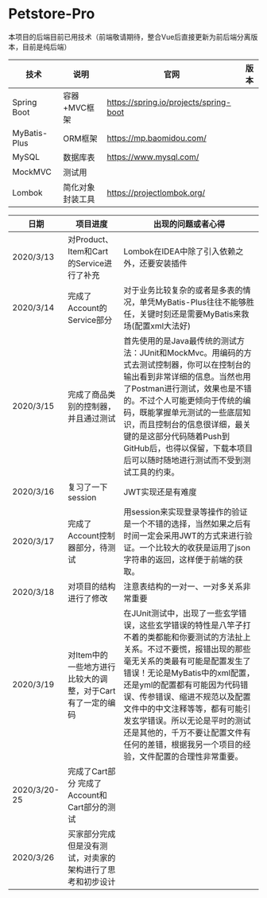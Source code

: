 # Petstore-Pro

本项目的后端目前已用技术（前端敬请期待，整合Vue后直接更新为前后端分离版本，目前是纯后端）

| 技术         | 说明             | 官网                                   | 版本 |
| ------------ | ---------------- | -------------------------------------- | ---- |
| Spring Boot  | 容器+MVC框架     | https://spring.io/projects/spring-boot |      |
| MyBatis-Plus | ORM框架          | https://mp.baomidou.com/               |      |
| MySQL        | 数据库表         | https://www.mysql.com/                 |      |
| MockMVC          | 测试用      |                        |      |
| Lombok       | 简化对象封装工具 | https://projectlombok.org/             |      |

| 日期      | 项目进度                                 | 出现的问题或者心得                                           |
| --------- | ---------------------------------------- | ------------------------------------------------------------ |
| 2020/3/13 | 对Product、Item和Cart的Service进行了补充 | Lombok在IDEA中除了引入依赖之外，还要安装插件                 |
| 2020/3/14 | 完成了Account的Service部分               | 对于业务比较复杂的或者是多表的情况，单凭MyBatis-Plus往往不能够胜任，关键时刻还是需要MyBatis来救场(配置xml大法好) |
| 2020/3/15 | 完成了商品类别的控制器，并且通过测试     | 首先使用的是Java最传统的测试方法：JUnit和MockMvc。用编码的方式去测试控制器，你可以在控制台的输出看到非常详细的信息。当然也用了Postman进行测试，效果也是不错的。不过个人可能更倾向于传统的编码，既能掌握单元测试的一些底层知识，而且控制台的信息很详细，最关键的是这部分代码随着Push到GitHub后，也得以保留，下载本项目后可以随时随地进行测试而不受到测试工具的约束。 |
| 2020/3/16 |复习了一下session                                          |JWT实现还是有难度                                                              |
| 2020/3/17 |完成了Account控制器部分，待测试                                          |用session来实现登录等操作的验证是一个不错的选择，当然如果之后有时间一定会采用JWT的方式来进行验证。一个比较大的收获是运用了json字符串的返回，这样便于前端的获取。                                                              |
| 2020/3/18 |对项目的结构进行了修改                                          |注意表结构的一对一、一对多关系非常重要                                                              |
| 2020/3/19 |对Item中的一些地方进行比较大的调整，对于Cart有了一定的编码                                          |在JUnit测试中，出现了一些玄学错误，这些玄学错误的特性是八竿子打不着的类都能和你要测试的方法扯上关系。不过不要慌，报错出现的那些毫无关系的类最有可能是配置发生了错误！无论是MyBatis中的xml配置，还是yml的配置都有可能因为代码错误、传参错误、缩进不规范以及配置文件中的中文注释等等，都有可能引发玄学错误。所以无论是平时的测试还是其他的，千万不要让配置文件有任何的差错，根据我另一个项目的经验，文件配置的合理性非常重要。                                                              |
| 2020/3/20-25 |完成了Cart部分    完成了Account和Cart部分的测试                                       |                                                              |
| 2020/3/26 |买家部分完成但是没有测试，对卖家的架构进行了思考和初步设计                                         |                                                              |
